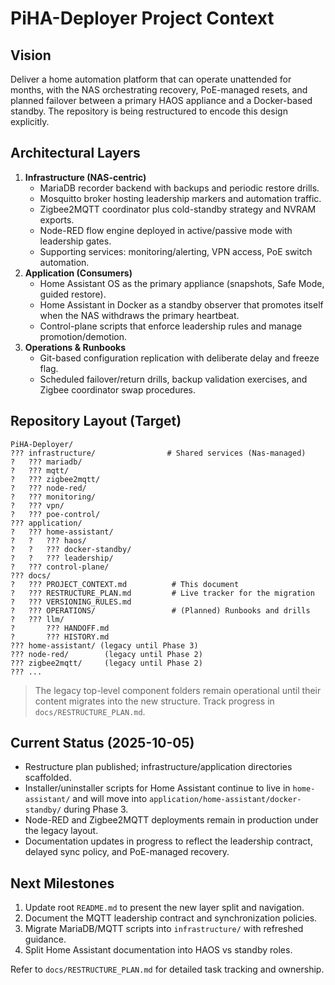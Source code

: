 # PiHA-Deployer Project Context

## Vision
Deliver a home automation platform that can operate unattended for months, with the NAS orchestrating recovery, PoE-managed resets, and planned failover between a primary HAOS appliance and a Docker-based standby. The repository is being restructured to encode this design explicitly.

## Architectural Layers
1. **Infrastructure (NAS-centric)**
   - MariaDB recorder backend with backups and periodic restore drills.
   - Mosquitto broker hosting leadership markers and automation traffic.
   - Zigbee2MQTT coordinator plus cold-standby strategy and NVRAM exports.
   - Node-RED flow engine deployed in active/passive mode with leadership gates.
   - Supporting services: monitoring/alerting, VPN access, PoE switch automation.
2. **Application (Consumers)**
   - Home Assistant OS as the primary appliance (snapshots, Safe Mode, guided restore).
   - Home Assistant in Docker as a standby observer that promotes itself when the NAS withdraws the primary heartbeat.
   - Control-plane scripts that enforce leadership rules and manage promotion/demotion.
3. **Operations & Runbooks**
   - Git-based configuration replication with deliberate delay and freeze flag.
   - Scheduled failover/return drills, backup validation exercises, and Zigbee coordinator swap procedures.

## Repository Layout (Target)
```
PiHA-Deployer/
??? infrastructure/                # Shared services (Nas-managed)
?   ??? mariadb/
?   ??? mqtt/
?   ??? zigbee2mqtt/
?   ??? node-red/
?   ??? monitoring/
?   ??? vpn/
?   ??? poe-control/
??? application/
?   ??? home-assistant/
?   ?   ??? haos/
?   ?   ??? docker-standby/
?   ?   ??? leadership/
?   ??? control-plane/
??? docs/
?   ??? PROJECT_CONTEXT.md          # This document
?   ??? RESTRUCTURE_PLAN.md         # Live tracker for the migration
?   ??? VERSIONING_RULES.md
?   ??? OPERATIONS/                 # (Planned) Runbooks and drills
?   ??? llm/
?       ??? HANDOFF.md
?       ??? HISTORY.md
??? home-assistant/ (legacy until Phase 3)
??? node-red/        (legacy until Phase 2)
??? zigbee2mqtt/     (legacy until Phase 2)
??? ...
```

> The legacy top-level component folders remain operational until their content migrates into the new structure. Track progress in `docs/RESTRUCTURE_PLAN.md`.

## Current Status (2025-10-05)
- Restructure plan published; infrastructure/application directories scaffolded.
- Installer/uninstaller scripts for Home Assistant continue to live in `home-assistant/` and will move into `application/home-assistant/docker-standby/` during Phase 3.
- Node-RED and Zigbee2MQTT deployments remain in production under the legacy layout.
- Documentation updates in progress to reflect the leadership contract, delayed sync policy, and PoE-managed recovery.

## Next Milestones
1. Update root `README.md` to present the new layer split and navigation.
2. Document the MQTT leadership contract and synchronization policies.
3. Migrate MariaDB/MQTT scripts into `infrastructure/` with refreshed guidance.
4. Split Home Assistant documentation into HAOS vs standby roles.

Refer to `docs/RESTRUCTURE_PLAN.md` for detailed task tracking and ownership.
